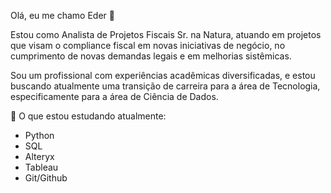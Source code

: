 Olá, eu me chamo Eder 👋

Estou como Analista de Projetos Fiscais Sr. na Natura, atuando em projetos que visam o compliance fiscal em novas iniciativas de negócio, no cumprimento de novas demandas legais e em melhorias sistêmicas.

Sou um profissional com experiências acadêmicas diversificadas, e estou buscando atualmente uma transição de carreira para a área de Tecnologia, especificamente para a área de Ciência de Dados.

📖 O que estou estudando atualmente:  
- Python
- SQL
- Alteryx
- Tableau
- Git/Github

<!---
ederdepaula/ederdepaula is a ✨ special ✨ repository because its `README.md` (this file) appears on your GitHub profile.
You can click the Preview link to take a look at your changes.
--->
